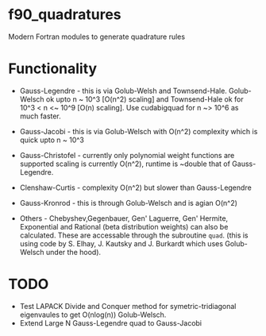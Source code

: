 # f90_quadratures
Modern Fortran modules to generate quadrature rules 

# Functionality

* Gauss-Legendre - this is via Golub-Welsh and Townsend-Hale. Golub-Welsch ok upto n ~ 10^3 [O(n^2) scaling] and Townsend-Hale ok for 10^3 < n <~ 10^9 [O(n) scaling]. Use cudabigquad for n ~> 10^6 as much faster.

* Gauss-Jacobi - this is via Golub-Welsch with O(n^2) complexity which is quick upto n ~ 10^3

* Gauss-Christofel - currently only polynomial weight functions are supported scaling is currently O(n^2), runtime is ~double that of Gauss-Legendre.

* Clenshaw-Curtis - complexity O(n^2) but slower than Gauss-Legendre 

* Gauss-Kronrod - this is through Golub-Welsch and is agian O(n^2)

* Others - Chebyshev,Gegenbauer, Gen' Laguerre, Gen' Hermite, Exponential and Rational (beta distribution weights) can also be calculated. These are accessable through the subroutine `quad`. (this is using code by S. Elhay, J. Kautsky and J. Burkardt which uses Golub-Welsch under the hood).

# TODO
* Test LAPACK Divide and Conquer method for symetric-tridiagonal eigenvaules to get O(nlog(n)) Golub-Welsch.
* Extend Large N Gauss-Legendre quad to Gauss-Jacobi